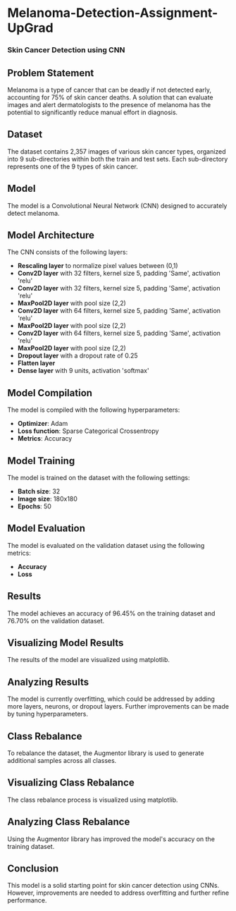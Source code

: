# Melanoma-Detection-Assignment-UpGrad

### Skin Cancer Detection using CNN

## Problem Statement

Melanoma is a type of cancer that can be deadly if not detected early, accounting for 75% of skin cancer deaths. A solution that can evaluate images and alert dermatologists to the presence of melanoma has the potential to significantly reduce manual effort in diagnosis.

## Dataset

The dataset contains 2,357 images of various skin cancer types, organized into 9 sub-directories within both the train and test sets. Each sub-directory represents one of the 9 types of skin cancer.

## Model

The model is a Convolutional Neural Network (CNN) designed to accurately detect melanoma.

## Model Architecture

The CNN consists of the following layers:
- **Rescaling layer** to normalize pixel values between (0,1)
- **Conv2D layer** with 32 filters, kernel size 5, padding 'Same', activation 'relu'
- **Conv2D layer** with 32 filters, kernel size 5, padding 'Same', activation 'relu'
- **MaxPool2D layer** with pool size (2,2)
- **Conv2D layer** with 64 filters, kernel size 5, padding 'Same', activation 'relu'
- **MaxPool2D layer** with pool size (2,2)
- **Conv2D layer** with 64 filters, kernel size 5, padding 'Same', activation 'relu'
- **MaxPool2D layer** with pool size (2,2)
- **Dropout layer** with a dropout rate of 0.25
- **Flatten layer**
- **Dense layer** with 9 units, activation 'softmax'

## Model Compilation

The model is compiled with the following hyperparameters:
- **Optimizer**: Adam
- **Loss function**: Sparse Categorical Crossentropy
- **Metrics**: Accuracy

## Model Training

The model is trained on the dataset with the following settings:
- **Batch size**: 32
- **Image size**: 180x180
- **Epochs**: 50

## Model Evaluation

The model is evaluated on the validation dataset using the following metrics:
- **Accuracy**
- **Loss**

## Results

The model achieves an accuracy of 96.45% on the training dataset and 76.70% on the validation dataset.

## Visualizing Model Results

The results of the model are visualized using matplotlib.

## Analyzing Results

The model is currently overfitting, which could be addressed by adding more layers, neurons, or dropout layers. Further improvements can be made by tuning hyperparameters.

## Class Rebalance

To rebalance the dataset, the Augmentor library is used to generate additional samples across all classes.

## Visualizing Class Rebalance

The class rebalance process is visualized using matplotlib.

## Analyzing Class Rebalance

Using the Augmentor library has improved the model's accuracy on the training dataset.

## Conclusion

This model is a solid starting point for skin cancer detection using CNNs. However, improvements are needed to address overfitting and further refine performance.
